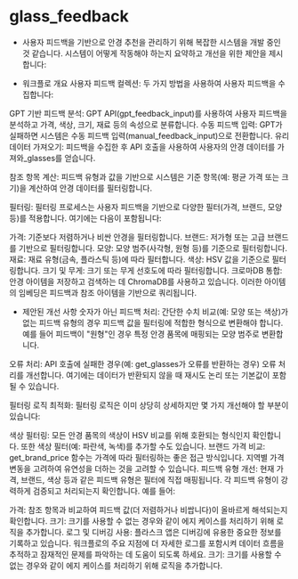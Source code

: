 # glass_feedback

- 사용자 피드백을 기반으로 안경 추천을 관리하기 위해 복잡한 시스템을 개발 중인 것 같습니다. 시스템이 어떻게 작동해야 하는지 요약하고 개선을 위한 제안을 제시합니다:

 - 워크플로 개요
사용자 피드백 컬렉션:
두 가지 방법을 사용하여 사용자 피드백을 수집합니다:

GPT 기반 피드백 분석: GPT API(gpt_feedback_input)를 사용하여 사용자 피드백을 분석하고 가격, 색상, 크기, 재료 등의 속성으로 분류합니다.
수동 피드백 입력: GPT가 실패하면 시스템은 수동 피드백 입력(manual_feedback_input)으로 전환합니다.
유리 데이터 가져오기:
피드백을 수집한 후 API 호출을 사용하여 사용자의 안경 데이터를 가져와_glasses를 얻습니다.

참조 항목 계산:
피드백 유형과 값을 기반으로 시스템은 기준 항목(예: 평균 가격 또는 크기)을 계산하여 안경 데이터를 필터링합니다.

필터링:
필터링 프로세스는 사용자 피드백을 기반으로 다양한 필터(가격, 브랜드, 모양 등)를 적용합니다. 여기에는 다음이 포함됩니다:

가격: 기준보다 저렴하거나 비싼 안경을 필터링합니다.
브랜드: 저가형 또는 고급 브랜드를 기반으로 필터링합니다.
모양: 모양 범주(사각형, 원형 등)를 기준으로 필터링합니다.
재료: 재료 유형(금속, 플라스틱 등)에 따라 필터합니다.
색상: HSV 값을 기준으로 필터링합니다.
크기 및 무게: 크기 또는 무게 선호도에 따라 필터링합니다.
크로마DB 통합:
안경 아이템을 저장하고 검색하는 데 ChromaDB를 사용하고 있습니다. 이러한 아이템의 임베딩은 피드백과 참조 아이템을 기반으로 쿼리됩니다.

 - 제안된 개선 사항
숫자가 아닌 피드백 처리:
간단한 수치 비교(예: 모양 또는 색상)가 없는 피드백 유형의 경우 피드백 값을 필터링에 적합한 형식으로 변환해야 합니다. 예를 들어 피드백이 "원형"인 경우 특정 안경 품목에 매핑되는 모양 범주로 변환합니다.

오류 처리:
API 호출에 실패한 경우(예: get_glasses가 오류를 반환하는 경우) 오류 처리를 개선합니다. 여기에는 데이터가 반환되지 않을 때 재시도 논리 또는 기본값이 포함될 수 있습니다.

필터링 로직 최적화:
필터링 로직은 이미 상당히 상세하지만 몇 가지 개선해야 할 부분이 있습니다:

색상 필터링: 모든 안경 품목의 색상이 HSV 비교를 위해 호환되는 형식인지 확인합니다. 또한 색상 필터(예: 파란색, 녹색)를 추가할 수도 있습니다.
브랜드 가격 비교: get_brand_price 함수는 가격에 따라 필터링하는 좋은 접근 방식입니다. 지역별 가격 변동을 고려하여 유연성을 더하는 것을 고려할 수 있습니다.
피드백 유형 개선:
현재 가격, 브랜드, 색상 등과 같은 피드백 유형은 필터에 직접 매핑됩니다. 각 피드백 유형이 강력하게 검증되고 처리되는지 확인합니다. 예를 들어:

가격: 참조 항목과 비교하여 피드백 값(더 저렴하거나 비쌉니다)이 올바르게 해석되는지 확인합니다.
크기: 크기를 사용할 수 없는 경우와 같이 에지 케이스를 처리하기 위해 로직을 추가합니다.
로그 및 디버깅 사용:
플라스크 앱은 디버깅에 유용한 중요한 정보를 기록하고 있습니다. 워크플로의 주요 지점에 더 자세한 로그를 포함시켜 데이터 흐름을 추적하고 잠재적인 문제를 파악하는 데 도움이 되도록 하세요.
크기: 크기를 사용할 수 없는 경우와 같이 에지 케이스를 처리하기 위해 로직을 추가합니다.
